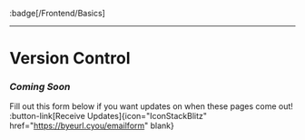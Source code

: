 :badge[/Frontend/Basics]<br><hr>

# Version Control

### *Coming Soon*
Fill out this form below if you want updates on when these pages come out!
:button-link[Receive Updates]{icon="IconStackBlitz" href="https://byeurl.cyou/emailform" blank}